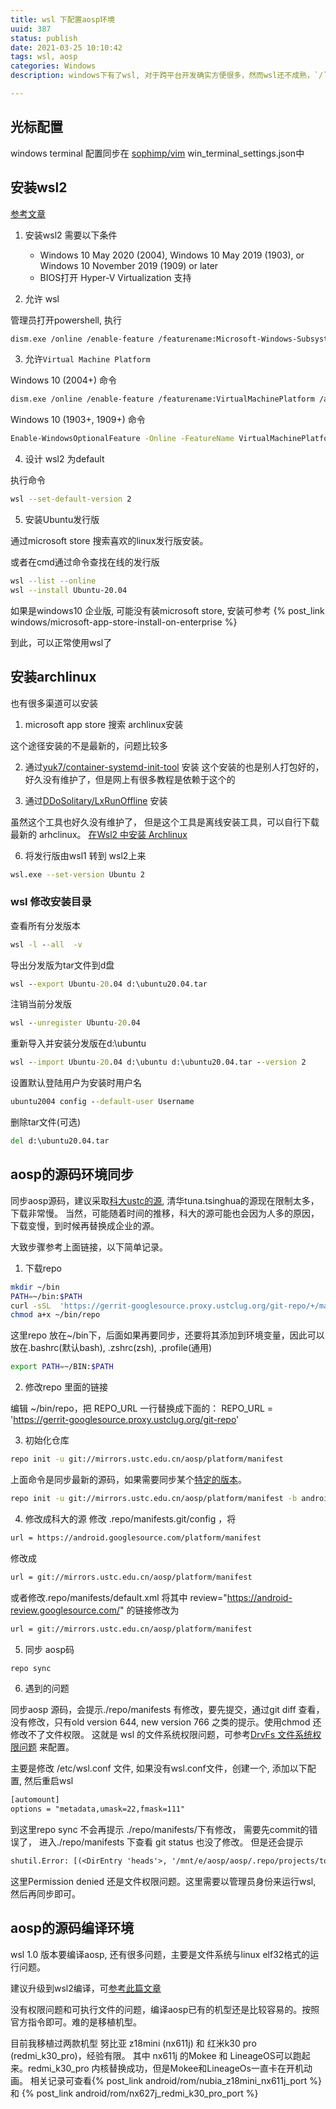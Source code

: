 ```yaml
---
title: wsl 下配置aosp环境
uuid: 387
status: publish
date: 2021-03-25 10:10:42
tags: wsl, aosp
categories: Windows
description: windows下有了wsl, 对于跨平台开发确实方便很多，然而wsl还不成熟，`/`下的文件系统是VolFs, 而/mnt下使用的是DrvFs, 且wsl的运行格式是x86而linux下运行格式是elf32, 本文是记录在wsl下配置aosp的编译环境问题。

---
```


## 光标配置

windows terminal 配置同步在 [sophimp/vim](https://gitee.com/sophimp/vim) win_terminal_settings.json中

## 安装wsl2

[参考文章](https://www.omgubuntu.co.uk/how-to-install-wsl2-on-windows-10)

1. 安装wsl2 需要以下条件
	- Windows 10 May 2020 (2004), Windows 10 May 2019 (1903), or Windows 10 November 2019 (1909) or later
	- BIOS打开 Hyper-V Virtualization 支持

2. 允许 wsl 

管理员打开powershell, 执行
```sh
dism.exe /online /enable-feature /featurename:Microsoft-Windows-Subsystem-Linux /all /norestart
```

3. 允许`Virtual Machine Platform`

 Windows 10 (2004+) 命令
```sh
dism.exe /online /enable-feature /featurename:VirtualMachinePlatform /all /norestart
```

Windows 10 (1903+, 1909+) 命令
```sh
Enable-WindowsOptionalFeature -Online -FeatureName VirtualMachinePlatform -NoRestart
```

4. 设计 wsl2 为default

执行命令
```sh
wsl --set-default-version 2
```

5. 安装Ubuntu发行版

通过microsoft store 搜索喜欢的linux发行版安装。 

或者在cmd通过命令查找在线的发行版
```sh
wsl --list --online
wsl --install Ubuntu-20.04
```

如果是windows10 企业版, 可能没有装microsoft store, 安装可参考 {% post_link windows/microsoft-app-store-install-on-enterprise %}

到此，可以正常使用wsl了

## 安装archlinux

也有很多渠道可以安装

1. microsoft app store 搜索 archlinux安装

这个途径安装的不是最新的，问题比较多

2. 通过[yuk7/container-systemd-init-tool](https://github.com/yuk7/container-systemd-init-tool) 安装
  这个安装的也是别人打包好的，好久没有维护了，但是网上有很多教程是依赖于这个的

3. 通过[DDoSolitary/LxRunOffline](https://github.com/DDoSolitary/LxRunOffline/wiki) 安装

虽然这个工具也好久没有维护了， 但是这个工具是离线安装工具，可以自行下载最新的 arhclinux。
[在Wsl2 中安装 Archlinux](https://zhuanlan.zhihu.com/p/266585727)

6. 将发行版由wsl1 转到 wsl2上来
```sh
wsl.exe --set-version Ubuntu 2
```
### wsl 修改安装目录

查看所有分发版本
```cmd
wsl -l --all  -v
```
导出分发版为tar文件到d盘
```cmd
wsl --export Ubuntu-20.04 d:\ubuntu20.04.tar
```
注销当前分发版
```cmd
wsl --unregister Ubuntu-20.04
```

重新导入并安装分发版在d:\ubuntu
```cmd
wsl --import Ubuntu-20.04 d:\ubuntu d:\ubuntu20.04.tar --version 2
```

设置默认登陆用户为安装时用户名
```cmd
ubuntu2004 config --default-user Username
```
删除tar文件(可选)
```cmd
del d:\ubuntu20.04.tar
```

## aosp的源码环境同步


同步aosp源码，建议采取[科大ustc的源](https://lug.ustc.edu.cn/wiki/mirrors/help/aosp/), 清华tuna.tsinghua的源现在限制太多，下载非常慢。 当然，可能随着时间的推移，科大的源可能也会因为人多的原因，下载变慢，到时候再替换成企业的源。

大致步骤参考上面链接，以下简单记录。

1. 下载repo

```sh
mkdir ~/bin
PATH=~/bin:$PATH
curl -sSL  'https://gerrit-googlesource.proxy.ustclug.org/git-repo/+/master/repo?format=TEXT' |base64 -d > ~/bin/repo
chmod a+x ~/bin/repo
```
这里repo 放在~/bin下，后面如果再要同步，还要将其添加到环境变量，因此可以放在.bashrc(默认bash), .zshrc(zsh), .profile(通用)
```sh
export PATH=~/BIN:$PATH
```
2. 修改repo 里面的链接

编辑 ~/bin/repo，把 REPO_URL 一行替换成下面的：
REPO_URL = 'https://gerrit-googlesource.proxy.ustclug.org/git-repo'

3. 初始化仓库
```sh
repo init -u git://mirrors.ustc.edu.cn/aosp/platform/manifest
```
上面命令是同步最新的源码，如果需要同步某个[特定的版本](https://source.android.google.cn/setup/start/build-numbers?hl=zh-cn)。
```sh
repo init -u git://mirrors.ustc.edu.cn/aosp/platform/manifest -b android-4.0.1_r1
```

4. 修改成科大的源
修改 .repo/manifests.git/config ，将

```sh
url = https://android.googlesource.com/platform/manifest
```
修改成
```sh
url = git://mirrors.ustc.edu.cn/aosp/platform/manifest
```

或者修改.repo/manifests/default.xml 
将其中 review="https://android-review.googlesource.com/" 的链接修改为
```sh
url = git://mirrors.ustc.edu.cn/aosp/platform/manifest
```

5. 同步 aosp码 
```sh
repo sync
```

6. 遇到的问题

 同步aosp 源码，会提示./repo/manifests 有修改，要先提交，通过git diff 查看，没有修改，只有old version 644, new version 766 之类的提示。使用chmod 还修改不了文件权限。
这就是 wsl 的文件系统权限问题，可参考[DrvFs 文件系统权限问题](https://p3terx.com/archives/problems-and-solutions-encountered-in-wsl-use-2.html) 来配置。

主要是修改 /etc/wsl.conf 文件, 如果没有wsl.conf文件，创建一个, 添加以下配置, 然后重启wsl
```txt
[automount]
options = "metadata,umask=22,fmask=111"
```

到这里repo sync 不会再提示 ./repo/manifests/下有修改， 需要先commit的错误了， 进入./repo/manifests 下查看 git status 也没了修改。 
但是还会提示
```txt
shutil.Error: [(<DirEntry 'heads'>, '/mnt/e/aosp/aosp/.repo/projects/tools/tradefederation/core.git/refs/heads', "[Errno 13] Permission denied: '/mnt/e/aosp/aosp/.repo/projects/tools/tradefederation/core.git/refs/heads'"), (<DirEntry 'tags'>, '/mnt/e/aosp/aosp/.repo/projects/tools/tradefederation/core.git/refs/tags', "[Errno 13] Permission denied: '/mnt/e/aosp/aosp/.repo/projects/tools/tradefederation/core.git/refs/tags'"), ('/mnt/e/aosp/aosp/.repo/project-objects/platform/tools/tradefederation.git/refs', '/mnt/e/aosp/aosp/.repo/projects/tools/tradefederation/core.git/refs', "[Errno 13] Permission denied: '/mnt/e/aosp/aosp/.repo/projects/tools/tradefederation/core.git/refs'")]
```
这里Permission denied 还是文件权限问题。这里需要以管理员身份来运行wsl, 然后再同步即可。

## aosp的源码编译环境

wsl 1.0 版本要编译aosp, 还有很多问题，主要是文件系统与linux elf32格式的运行问题。

建议升级到wsl2编译，可[参考此篇文章](https://www.vectoros.club/post/fe9083b4.html)

没有权限问题和可执行文件的问题，编译aosp已有的机型还是比较容易的。按照官方指令即可。难的是移植机型。

目前我移植过两款机型 努比亚 z18mini (nx611j) 和 红米k30 pro (redmi_k30_pro)，经验有限。
其中 nx611j 的Mokee 和 LineageOS可以跑起来。redmi_k30_pro 内核替换成功，但是Mokee和LineageOs一直卡在开机动画。
相关记录可查看{% post_link android/rom/nubia_z18mini_nx611j_port %} 和 {% post_link android/rom/nx627j_redmi_k30_pro_port %}
